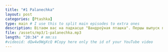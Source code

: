 ```yaml
---
title: "#1 Palanechka"
layout: post
categories: [Ptashka]
type: main # I use this to split main episodes to extra ones
description: Вітаем вас на падкасце "Вандроўная пташка". Першы выпуск пра аднаўленне палаца Радзівілаў у "Паланечцы".
file: /assets/mp3/1-palanechka.mp3
length: "20:34" # mm:ss
#videoid: dQw4w9WgXcQ #Copy here only the id of your YouTube video
---
```

